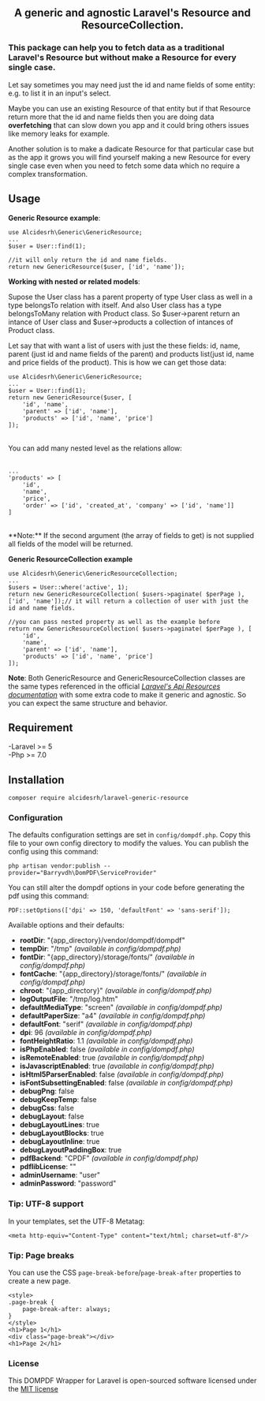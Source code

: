 ## <p align="center">A generic and agnostic Laravel's Resource and ResourceCollection.</p>

### This package can help you to fetch data as a traditional Laravel's Resource but without make a Resource for every single case.

 Let say sometimes you may need just the id and name fields of some entity: e.g. to list it in an input's select. 
 
 Maybe you can use an existing Resource of that entity but if that Resource return more that the id and name fields then you are doing data **overfetching** that can slow down you app and it could bring others issues like memory leaks for example. 
 
 Another solution is to make a dadicate Resource for that particular case but as the app it grows you will find yourself making a new Resource for every single case even when you need to fetch some data which no require a complex transformation.  

 ## Usage

 **Generic Resource example**:

    use Alcidesrh\Generic\GenericResource;
    ...
    $user = User::find(1); 

    //it will only return the id and name fields.
    return new GenericResource($user, ['id', 'name']); 

**Working with nested or related models**:

Supose the User class has a parent property of type User class as well in a type belongsTo relation with itself. And also User class has a type belongsToMany relation with Product class. So $user->parent return an intance of User class and $user->products a collection of intances of Product class. 

Let say that with want a list of users with just the these fields: id, name, parent (just id and name fields of the parent) and products list(just id, name and price fields of the product). This is how we can get those data:

    use Alcidesrh\Generic\GenericResource;
    ...
    $user = User::find(1);
    return new GenericResource($user, [  
        'id', 'name',  
        'parent' => ['id', 'name'],  
        'products' => ['id', 'name', 'price']  
    ]);
<br>
You can add many nested level as the relations allow:  
<br>
<br>
    
    ...
    'products' => [  
        'id',  
        'name',  
        'price',  
        'order' => ['id', 'created_at', 'company' => ['id', 'name']]  
    ]  
  
  
<br>
**Note:** If the second argument (the array of fields to get) is not supplied all fields of the model will be returned.

**Generic ResourceCollection example**

    use Alcidesrh\Generic\GenericResourceCollection;
    ...
    $users = User::where('active', 1);
    return new GenericResourceCollection( $users->paginate( $perPage ), ['id', 'name']);// it will return a collection of user with just the id and name fields.

    //you can pass nested property as well as the example before
    return new GenericResourceCollection( $users->paginate( $perPage ), [  
        'id',  
        'name',  
        'parent' => ['id', 'name'],  
        'products' => ['id', 'name', 'price']  
    ]);

**Note**: Both GenericResource and GenericResourceCollection classes are the same types referenced in the official *[Laravel's Api Resources documentation](https://laravel.com/docs/8.x/eloquent-resources)* with some extra code to make it generic and agnostic. So you can expect the same structure and behavior.

## Requirement

-Laravel >= 5  
-Php >= 7.0

## Installation

    composer require alcidesrh/laravel-generic-resource


### Configuration
The defaults configuration settings are set in `config/dompdf.php`. Copy this file to your own config directory to modify the values. You can publish the config using this command:

    php artisan vendor:publish --provider="Barryvdh\DomPDF\ServiceProvider"

You can still alter the dompdf options in your code before generating the pdf using this command:

    PDF::setOptions(['dpi' => 150, 'defaultFont' => 'sans-serif']);
    
Available options and their defaults:
* __rootDir__: "{app_directory}/vendor/dompdf/dompdf"
* __tempDir__: "/tmp" _(available in config/dompdf.php)_
* __fontDir__: "{app_directory}/storage/fonts/" _(available in config/dompdf.php)_
* __fontCache__: "{app_directory}/storage/fonts/" _(available in config/dompdf.php)_
* __chroot__: "{app_directory}" _(available in config/dompdf.php)_
* __logOutputFile__: "/tmp/log.htm"
* __defaultMediaType__: "screen" _(available in config/dompdf.php)_
* __defaultPaperSize__: "a4" _(available in config/dompdf.php)_
* __defaultFont__: "serif" _(available in config/dompdf.php)_
* __dpi__: 96 _(available in config/dompdf.php)_
* __fontHeightRatio__: 1.1 _(available in config/dompdf.php)_
* __isPhpEnabled__: false _(available in config/dompdf.php)_
* __isRemoteEnabled__: true _(available in config/dompdf.php)_
* __isJavascriptEnabled__: true _(available in config/dompdf.php)_
* __isHtml5ParserEnabled__: false _(available in config/dompdf.php)_
* __isFontSubsettingEnabled__: false _(available in config/dompdf.php)_
* __debugPng__: false
* __debugKeepTemp__: false
* __debugCss__: false
* __debugLayout__: false
* __debugLayoutLines__: true
* __debugLayoutBlocks__: true
* __debugLayoutInline__: true
* __debugLayoutPaddingBox__: true
* __pdfBackend__: "CPDF" _(available in config/dompdf.php)_
* __pdflibLicense__: ""
* __adminUsername__: "user"
* __adminPassword__: "password"

### Tip: UTF-8 support
In your templates, set the UTF-8 Metatag:

    <meta http-equiv="Content-Type" content="text/html; charset=utf-8"/>

### Tip: Page breaks
You can use the CSS `page-break-before`/`page-break-after` properties to create a new page.

    <style>
    .page-break {
        page-break-after: always;
    }
    </style>
    <h1>Page 1</h1>
    <div class="page-break"></div>
    <h1>Page 2</h1>
    
### License

This DOMPDF Wrapper for Laravel is open-sourced software licensed under the [MIT license](http://opensource.org/licenses/MIT)
